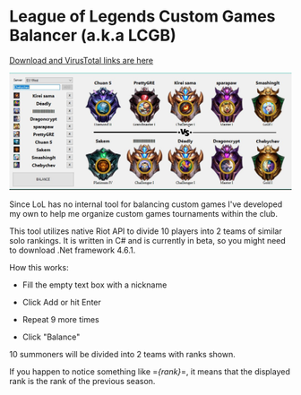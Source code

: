 # League of Legends Custom Games Balancer (a.k.a LCGB)

[Download and VirusTotal links are here](https://github.com/TheFizz/LCGB-RAPI/releases)

![](scr.jpg)

Since LoL has no internal tool for balancing custom games I've developed my own to help me organize custom games tournaments within the club.

This tool utilizes native Riot API to divide 10 players into 2 teams of similar solo rankings. It is written in C# and is currently in beta, so you might need to download .Net framework 4.6.1.

How this works:

- Fill the empty text box with a nickname

- Click Add or hit Enter

- Repeat 9 more times

- Click "Balance"

10 summoners will be divided into 2 teams with ranks shown.

If you happen to notice something like =*{rank}*=, it means that the displayed rank is the rank of the previous season.

